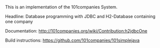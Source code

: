 This is an implementation of the 101companies System.

Headline: Database programming with JDBC and H2-Database containing one company

Documentation: http://101companies.org/wiki/Contribution:h2jdbcOne

Build instructions: https://github.com/101companies/101simplejava